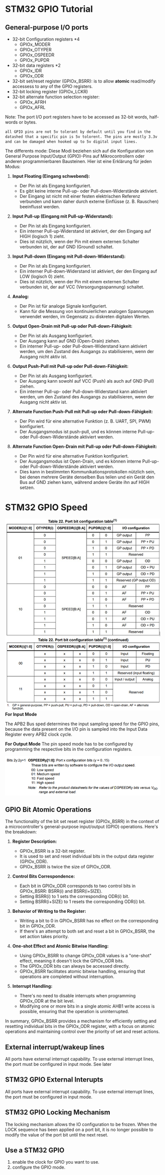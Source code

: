 # STM32 GPIO Tutorial

## General-purpose I/O ports
+ 32-bit Configuration registers *4 
    - GPIOx_MODER
    - GPIOx_OTYPER 
    - GPIOx_OSPEEDR
    - GPIOx_PUPDR
+ 32-bit data registers *2 
    - GPIOx_IDR 
    - GPIOx_ODR
+ 32-bit set/reset register (GPIOx_BSRR): is to allow **atomic** read/modify accessess to any of the GPIO registers. 
+ 32-bit locking register (GPIOx_LCKR)
+ 32-bit alternate function selection register:
    - GPIOx_AFRH 
    - GPIOx_AFRL

Note: 
    The port I/O port registers have to be accessed as 32-bit words, half-words or bytes.

    all GPIO pins are not 5v tolerant by default until you find in the datashed that a specific pin is 5v tolorent. The pins are mostly 3.3v and can be damaged when hooked up to 5v digital input lines. 

The differents mode:
Diese Modi beziehen sich auf die Konfiguration von General Purpose Input/Output (GPIO)-Pins auf Mikrocontrollern oder anderen programmierbaren Bausteinen. Hier ist eine Erklärung für jeden Modus:

1. **Input Floating (Eingang schwebend):**
   - Der Pin ist als Eingang konfiguriert.
   - Es gibt keine interne Pull-up- oder Pull-down-Widerstände aktiviert.
   - Der Eingang ist nicht mit einer festen elektrischen Referenz verbunden und kann daher durch externe Einflüsse (z. B. Rauschen) beeinflusst werden.

2. **Input Pull-up (Eingang mit Pull-up-Widerstand):**
   - Der Pin ist als Eingang konfiguriert.
   - Ein interner Pull-up-Widerstand ist aktiviert, der den Eingang auf HIGH (logisch 1) zieht.
   - Dies ist nützlich, wenn der Pin mit einem externen Schalter verbunden ist, der auf GND (Ground) schaltet.

3. **Input Pull-down (Eingang mit Pull-down-Widerstand):**
   - Der Pin ist als Eingang konfiguriert.
   - Ein interner Pull-down-Widerstand ist aktiviert, der den Eingang auf LOW (logisch 0) zieht.
   - Dies ist nützlich, wenn der Pin mit einem externen Schalter verbunden ist, der auf VCC (Versorgungsspannung) schaltet.

4. **Analog:**
   - Der Pin ist für analoge Signale konfiguriert.
   - Kann für die Messung von kontinuierlichen analogen Spannungen verwendet werden, im Gegensatz zu diskreten digitalen Werten.

5. **Output Open-Drain mit Pull-up oder Pull-down-Fähigkeit:**
   - Der Pin ist als Ausgang konfiguriert.
   - Der Ausgang kann auf GND (Open-Drain) ziehen.
   - Ein interner Pull-up- oder Pull-down-Widerstand kann aktiviert werden, um den Zustand des Ausgangs zu stabilisieren, wenn der Ausgang nicht aktiv ist.

6. **Output Push-Pull mit Pull-up oder Pull-down-Fähigkeit:**
   - Der Pin ist als Ausgang konfiguriert.
   - Der Ausgang kann sowohl auf VCC (Push) als auch auf GND (Pull) ziehen.
   - Ein interner Pull-up- oder Pull-down-Widerstand kann aktiviert werden, um den Zustand des Ausgangs zu stabilisieren, wenn der Ausgang nicht aktiv ist.

7. **Alternate Function Push-Pull mit Pull-up oder Pull-down-Fähigkeit:**
   - Der Pin wird für eine alternative Funktion (z. B. UART, SPI, PWM) konfiguriert.
   - Der Ausgangsmodus ist push-pull, und es können interne Pull-up- oder Pull-down-Widerstände aktiviert werden.

8. **Alternate Function Open-Drain mit Pull-up oder Pull-down-Fähigkeit:**
   - Der Pin wird für eine alternative Funktion konfiguriert.
   - Der Ausgangsmodus ist Open-Drain, und es können interne Pull-up- oder Pull-down-Widerstände aktiviert werden.
   - Dies kann in bestimmten Kommunikationsprotokollen nützlich sein, bei denen mehrere Geräte denselben Bus teilen und ein Gerät den Bus auf GND ziehen kann, während andere Geräte ihn auf HIGH setzen.

# STM32 GPIO Speed 
![Port Bit configuration table](./pictures/gpio_bit_configuration_table.png)
**For Input Mode**

The APB2 Bus sped determines the input sampling speed for the GPIO pins, because the data present on the I/O pin is sampled into the Input Data Register every APB2 clock cycle. 

**For Output Mode**
The pin speed mode has to be configured by programming the respective bits in the configuration registers. 

![OSPEEDRegister](./pictures/OSpeedR.png)

## GPIO Bit Atomic Operations
The functionality of the bit set reset register (GPIOx_BSRR) in the context of a microcontroller's general-purpose input/output (GPIO) operations. Here's the breakdown:

1. **Register Description:**
   - GPIOx_BSRR is a 32-bit register.
   - It is used to set and reset individual bits in the output data register (GPIOx_ODR).
   - GPIOx_BSRR is twice the size of GPIOx_ODR.

2. **Control Bits Correspondence:**
   - Each bit in GPIOx_ODR corresponds to two control bits in GPIOx_BSRR: BSRR(i) and BSRR(i+SIZE).
   - Setting BSRR(i) to 1 sets the corresponding ODR(i) bit.
   - Setting BSRR(i+SIZE) to 1 resets the corresponding ODR(i) bit.

3. **Behavior of Writing to the Register:**
   - Writing a bit to 0 in GPIOx_BSRR has no effect on the corresponding bit in GPIOx_ODR.
   - If there's an attempt to both set and reset a bit in GPIOx_BSRR, the set action takes priority.

4. **One-shot Effect and Atomic Bitwise Handling:**
   - Using GPIOx_BSRR to change GPIOx_ODR values is a "one-shot" effect, meaning it doesn't lock the GPIOx_ODR bits.
   - The GPIOx_ODR bits can always be accessed directly.
   - GPIOx_BSRR facilitates atomic bitwise handling, ensuring that operations are completed without interruption.

5. **Interrupt Handling:**
   - There's no need to disable interrupts when programming GPIOx_ODR at the bit level.
   - Modifying one or more bits in a single atomic AHB1 write access is possible, ensuring that the operation is uninterrupted.

In summary, GPIOx_BSRR provides a mechanism for efficiently setting and resetting individual bits in the GPIOx_ODR register, with a focus on atomic operations and maintaining control over the priority of set and reset actions.

## External interrupt/wakeup lines
All ports have external interrupt capability. To use external interrupt lines, the port must be configured in input mode. See later

## STM32 GPIO External Interupts

All ports have external interrupt capability. To use external interrupt lines, the port must be configured in input mode. 

## STM32 GPIO Locking Mechanism 
The locking mechanism allows the IO configuration to be frozen. When the LOCK sequence has been applied on a port bit, it is no longer possible to modify the value of the port bit until the next reset. 

## Use a STM32 GPIO

1) enable the clock for GPIO you want to use. 
2) configure the GPIO mode.

